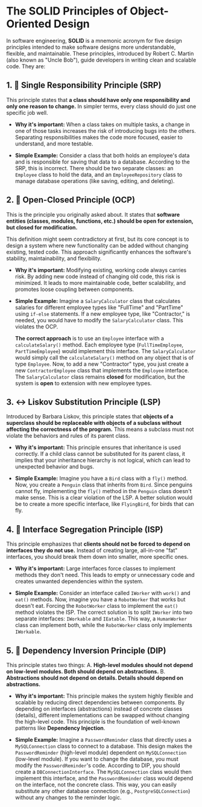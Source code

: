 # The SOLID Principles of Object-Oriented Design

In software engineering, **SOLID** is a mnemonic acronym for five design principles intended to make software designs more understandable, flexible, and maintainable. These principles, introduced by Robert C. Martin (also known as "Uncle Bob"), guide developers in writing clean and scalable code. They are:

## 1. 🎯 Single Responsibility Principle (SRP)

This principle states that **a class should have only one responsibility and only one reason to change.** In simpler terms, every class should do just one specific job well.

- **Why it's important:** When a class takes on multiple tasks, a change in one of those tasks increases the risk of introducing bugs into the others. Separating responsibilities makes the code more focused, easier to understand, and more testable.

- **Simple Example:** Consider a class that both holds an employee's data and is responsible for saving that data to a database. According to the SRP, this is incorrect. There should be two separate classes: an `Employee` class to hold the data, and an `EmployeeRepository` class to manage database operations (like saving, editing, and deleting).

## 2. 👐 Open-Closed Principle (OCP)

This is the principle you originally asked about. It states that **software entities (classes, modules, functions, etc.) should be open for extension, but closed for modification.**

This definition might seem contradictory at first, but its core concept is to design a system where new functionality can be added without changing existing, tested code. This approach significantly enhances the software's stability, maintainability, and flexibility.

- **Why it's important:** Modifying existing, working code always carries risk. By adding new code instead of changing old code, this risk is minimized. It leads to more maintainable code, better scalability, and promotes loose coupling between components.

- **Simple Example:** Imagine a `SalaryCalculator` class that calculates salaries for different employee types like "FullTime" and "PartTime" using `if-else` statements. If a new employee type, like "Contractor," is needed, you would have to modify the `SalaryCalculator` class. This violates the OCP.

  **The correct approach** is to use an `Employee` interface with a `calculateSalary()` method. Each employee type (`FullTimeEmployee`, `PartTimeEmployee`) would implement this interface. The `SalaryCalculator` would simply call the `calculateSalary()` method on any object that is of type `Employee`. Now, to add a new "Contractor" type, you just create a new `ContractorEmployee` class that implements the `Employee` interface. The `SalaryCalculator` class remains **closed** for modification, but the system is **open** to extension with new employee types.

## 3. ↔️ Liskov Substitution Principle (LSP)

Introduced by Barbara Liskov, this principle states that **objects of a superclass should be replaceable with objects of a subclass without affecting the correctness of the program.** This means a subclass must not violate the behaviors and rules of its parent class.

- **Why it's important:** This principle ensures that inheritance is used correctly. If a child class cannot be substituted for its parent class, it implies that your inheritance hierarchy is not logical, which can lead to unexpected behavior and bugs.

- **Simple Example:** Imagine you have a `Bird` class with a `fly()` method. Now, you create a `Penguin` class that inherits from `Bird`. Since penguins cannot fly, implementing the `fly()` method in the `Penguin` class doesn't make sense. This is a clear violation of the LSP. A better solution would be to create a more specific interface, like `FlyingBird`, for birds that can fly.

## 4. 🧩 Interface Segregation Principle (ISP)

This principle emphasizes that **clients should not be forced to depend on interfaces they do not use.** Instead of creating large, all-in-one "fat" interfaces, you should break them down into smaller, more specific ones.

- **Why it's important:** Large interfaces force classes to implement methods they don't need. This leads to empty or unnecessary code and creates unwanted dependencies within the system.

- **Simple Example:** Consider an interface called `IWorker` with `work()` and `eat()` methods. Now, imagine you have a `RobotWorker` that works but doesn't eat. Forcing the `RobotWorker` class to implement the `eat()` method violates the ISP. The correct solution is to split `IWorker` into two separate interfaces: `IWorkable` and `IEatable`. This way, a `HumanWorker` class can implement both, while the `RobotWorker` class only implements `IWorkable`.

## 5. 🔄 Dependency Inversion Principle (DIP)

This principle states two things:
A. **High-level modules should not depend on low-level modules. Both should depend on abstractions.**
B. **Abstractions should not depend on details. Details should depend on abstractions.**

- **Why it's important:** This principle makes the system highly flexible and scalable by reducing direct dependencies between components. By depending on interfaces (abstractions) instead of concrete classes (details), different implementations can be swapped without changing the high-level code. This principle is the foundation of well-known patterns like **Dependency Injection**.

- **Simple Example:** Imagine a `PasswordReminder` class that directly uses a `MySQLConnection` class to connect to a database. This design makes the `PasswordReminder` (high-level module) dependent on `MySQLConnection` (low-level module). If you want to change the database, you must modify the `PasswordReminder`'s code. According to DIP, you should create a `DBConnectionInterface`. The `MySQLConnection` class would then implement this interface, and the `PasswordReminder` class would depend on the interface, not the concrete class. This way, you can easily substitute any other database connection (e.g., `PostgreSQLConnection`) without any changes to the reminder logic.
